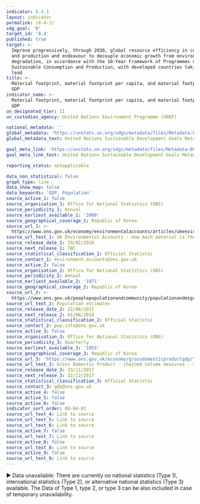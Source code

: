```yaml
---
indicator: 8.4.1
layout: indicator
permalink: /8-4-1/
sdg_goal: '8'
target_id: '8.4'
published: true
target: >-
  Improve progressively, through 2030, global resource efficiency in consumption
  and production and endeavour to decouple economic growth from environmental
  degradation, in accordance with the 10‑Year Framework of Programmes on
  Sustainable Consumption and Production, with developed countries taking the
  lead
title: >-
  Material footprint, material footprint per capita, and material footprint per
  GDP
indicator_name: >-
  Material footprint, material footprint per capita, and material footprint per
  GDP
un_designated_tier: II
un_custodian_agency: United Nations Environment Programme (UNEP)

national_metadata: ''
global_metadata: 'https://unstats.un.org/sdgs/metadata/files/Metadata-08-04-01.pdf'
global_metadata_text: United Nations Sustainable Development Goals Metadata (PDF 4.0 MB)

goal_meta_link: 'https://unstats.un.org/sdgs/metadata/files/Metadata-08-04-01.pdf'
goal_meta_link_text: United Nations Sustainable Development Goals Metadata (PDF 4.0 MB)

reporting_status: notapplicable

data_non_statistical: false
graph_type: line
data_show_map: false
data_keywords: 'GDP, Population'
source_active_1: false
source_organisation_1: Office for National Statistics (ONS)
source_periodicity_1: Annual
source_earliest_available_1: '2000'
source_geographical_coverage_1: Republic of Korea
source_url_1: >-
  https://www.ons.gov.uk/economy/environmentalaccounts/articles/ukenvironmentalaccountshowmuchmaterialistheukconsuming/ukenvironmentalaccountshowmuchmaterialistheukconsuming
source_url_text_1: UK Environmental Accounts - How much material is the UK consuming?
source_release_date_1: 29/02/2016
source_next_release_1: TBC
source_statistical_classification_1: Official Statistic
source_contact_1: environment.accounts@ons.gov.uk
source_active_2: false
source_organisation_2: Office for National Statistics (ONS)
source_periodicity_2: Annual
source_earliest_available_2: '1971'
source_geographical_coverage_2: Republic of Korea
source_url_2: >-
  https://www.ons.gov.uk/peoplepopulationandcommunity/populationandmigration/populationestimates
source_url_text_2: Population estimates
source_release_date_2: 22/06/2017
source_next_release_2: 01/06/2018
source_statistical_classification_2: Official Statistic
source_contact_2: pop.info@ons.gov.uk
source_active_3: false
source_organisation_3: Office for National Statistics (ONS)
source_periodicity_3: Quarterly
source_earliest_available_3: '1955'
source_geographical_coverage_3: Republic of Korea
source_url_3: 'https://www.ons.gov.uk/economy/grossdomesticproductgdp/timeseries/abmi/pn2'
source_url_text_3: Gross Domestic Product - chained volume measures - Seasonally adjusted £m
source_release_date_3: 23/11/2017
source_next_release_3: 22/12/2017
source_statistical_classification_3: Official Statistic
source_contact_3: gdp@ons.gov.uk
source_active_4: false
source_active_5: false
source_active_6: false
indicator_sort_order: 08-04-01
source_url_text_4: Link to source
source_url_text_5: Link to source
source_url_text_6: Link to source
source_active_7: false
source_url_text_7: Link to source
source_active_8: false
source_url_text_8: Link to source
source_active_9: false
source_url_text_9: Link to source
---
```

▶ Data unavailable: There are currently no national statistics (Type 1), international statistics (Type 2), or alternative national statistics (Type 3) available. The Data of Type 1, type 2, or type 3 can be also included in case of temporary unavailability.
